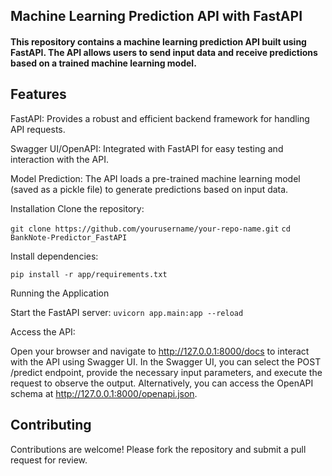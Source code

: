 ## Machine Learning Prediction API with FastAPI

#### This repository contains a machine learning prediction API built using FastAPI. The API allows users to send input data and receive predictions based on a trained machine learning model.

## Features

FastAPI: Provides a robust and efficient backend framework for handling API requests.

Swagger UI/OpenAPI: Integrated with FastAPI for easy testing and interaction with the API.

Model Prediction: The API loads a pre-trained machine learning model (saved as a pickle file) to generate predictions based on input data.

Installation
Clone the repository:

` git clone https://github.com/yourusername/your-repo-name.git `
` cd BankNote-Predictor_FastAPI `

Install dependencies:

` pip install -r app/requirements.txt `

Running the Application

Start the FastAPI server:
`
uvicorn app.main:app --reload `

Access the API:

Open your browser and navigate to http://127.0.0.1:8000/docs to interact with the API using Swagger UI.
In the Swagger UI, you can select the POST /predict endpoint, provide the necessary input parameters, and execute the request to observe the output.
Alternatively, you can access the OpenAPI schema at http://127.0.0.1:8000/openapi.json.

## Contributing

Contributions are welcome! Please fork the repository and submit a pull request for review.
